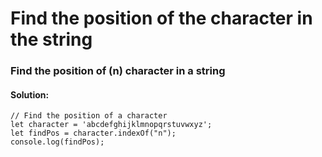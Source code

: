 # Find the position of the character  in the string

### Find the position of \(n\) character in  a string

#### Solution:

```text
// Find the position of a character
let character = 'abcdefghijklmnopqrstuvwxyz';
let findPos = character.indexOf("n");
console.log(findPos);
```

